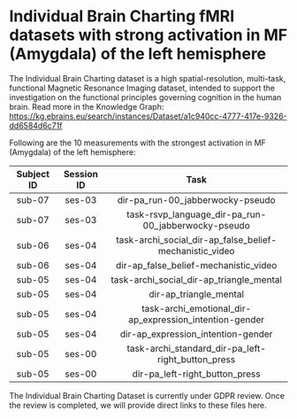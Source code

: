 # Individual Brain Charting fMRI datasets with strong activation in MF (Amygdala) of the left hemisphere

The Individual Brain Charting dataset is a high spatial-resolution, multi-task, functional Magnetic Resonance Imaging dataset, intended to support the investigation on the functional principles governing cognition in the human brain.
Read more in the Knowledge Graph: https://kg.ebrains.eu/search/instances/Dataset/a1c940cc-4777-417e-9326-dd6584d6c71f

Following are the 10 measurements with the strongest activation in MF (Amygdala) of the left hemisphere:

| Subject ID | Session ID | Task |
| :-: | :-: | :-: |
| sub-07 | ses-03 | dir-pa_run-00_jabberwocky-pseudo|
| sub-07 | ses-03 | task-rsvp_language_dir-pa_run-00_jabberwocky-pseudo|
| sub-06 | ses-04 | task-archi_social_dir-ap_false_belief-mechanistic_video|
| sub-06 | ses-04 | dir-ap_false_belief-mechanistic_video|
| sub-05 | ses-04 | task-archi_social_dir-ap_triangle_mental|
| sub-05 | ses-04 | dir-ap_triangle_mental|
| sub-05 | ses-04 | task-archi_emotional_dir-ap_expression_intention-gender|
| sub-05 | ses-04 | dir-ap_expression_intention-gender|
| sub-05 | ses-00 | task-archi_standard_dir-pa_left-right_button_press|
| sub-05 | ses-00 | dir-pa_left-right_button_press|


The Individual Brain Charting Dataset is currently under GDPR review. Once the review is completed, we will provide direct links to these files here.